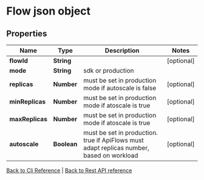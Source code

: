 # Flow json object

## Properties
Name | Type | Description | Notes
------------ | ------------- | ------------- | -------------
**flowId** | **String** |  | [optional] 
**mode** | **String** | sdk or production | 
**replicas** | **Number** | must be set in production mode if autoscale is false | [optional] 
**minReplicas** | **Number** | must be set in production mode  if atoscale is true  | [optional]
**maxReplicas** | **Number** | must be set in production mode  if atoscale is true | [optional]
**autoscale** | **Boolean** | must be set in production. true if ApiFlows must adapt replicas number, based on workload | [optional] 


[Back to Cli Reference](ReferenceCli.md) | [Back to Rest API reference](ReferenceRestApi.md)


